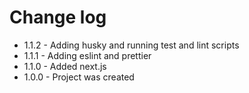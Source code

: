 # Change log

- 1.1.2 - Adding husky and running test and lint scripts
- 1.1.1 - Adding eslint and prettier
- 1.1.0 - Added next.js
- 1.0.0 - Project was created